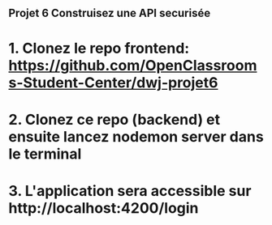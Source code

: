 ## Projet 6 Construisez une API securisée

# 1. Clonez le repo frontend: https://github.com/OpenClassrooms-Student-Center/dwj-projet6
# 2. Clonez ce repo (backend) et ensuite lancez nodemon server dans le terminal
# 3. L'application sera accessible sur http://localhost:4200/login
